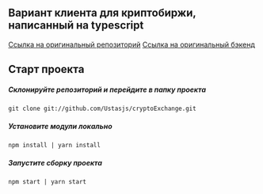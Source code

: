 ## Вариант клиента для криптобиржи, написанный на typescript

[Ссылка на оригинальный репозиторий](https://github.com/Ustasjs/cryptoExchange)
[Ссылка на оригинальный бэкенд](https://github.com/Ustasjs/cryptoExchangeBackend)

## Старт проекта

##### Склонируйте репозиторий и перейдите в папку проекта

```
git clone git://github.com/Ustasjs/cryptoExchange.git
```

##### Установите модули локально

```
npm install | yarn install
```

##### Запустите сборку проекта

```
npm start | yarn start
```
